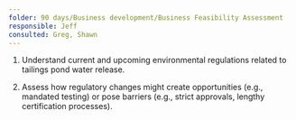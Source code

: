 ```yaml
---
folder: 90 days/Business development/Business Feasibility Assessment
responsible: Jeff
consulted: Greg, Shawn
---
```

   1. Understand current and upcoming environmental regulations related to tailings pond water release.  
   
   2. Assess how regulatory changes might create opportunities (e.g., mandated testing) or pose barriers (e.g., strict approvals, lengthy certification processes).